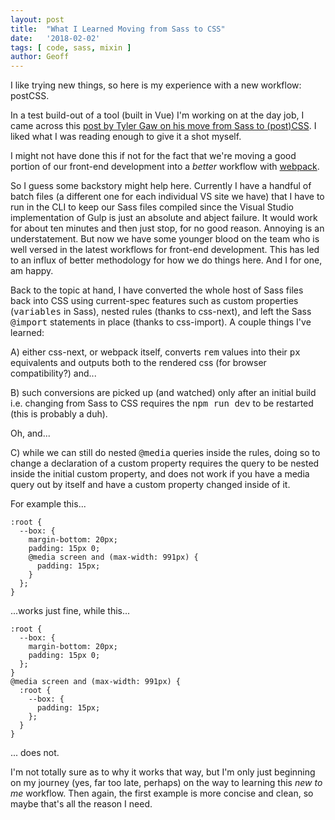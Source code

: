 ```yaml
---
layout: post
title:  "What I Learned Moving from Sass to CSS"
date:   '2018-02-02'
tags: [ code, sass, mixin ]
author: Geoff
---
```


I like trying new things, so here is my experience with a new workflow: postCSS.

<!--more-->

In a test build-out of a tool (built in Vue) I'm working on at the day job, I came across this [post by Tyler Gaw on his move from Sass to (post)CSS](https://tylergaw.com/articles/sass-to-postcss/). I liked what I was reading enough to give it a shot myself.

I might not have done this if not for the fact that we're moving a good portion of our front-end development into a *better* workflow with [webpack](https://webpack.js.org/).

So I guess some backstory might help here. Currently I have a handful of batch files (a different one for each individual VS site we have) that I have to run in the CLI to keep our Sass files compiled since the Visual Studio implementation of Gulp is just an absolute and abject failure. It would work for about ten minutes and then just stop, for no good reason. Annoying is an understatement. But now we have some younger blood on the team who is well versed in the latest workflows for front-end development. This has led to an influx of better methodology for how we do things here. And I for one, am happy.

Back to the topic at hand, I have converted the whole host of Sass files back into CSS using current-spec features such as custom properties (<kbd>variables</kbd> in Sass), nested rules (thanks to css-next), and left the Sass <kbd>@import</kbd> statements in place (thanks to css-import). A couple things I've learned:

A) either css-next, or webpack itself, converts <kbd>rem</kbd> values into their <kbd>px</kbd> equivalents and outputs both to the rendered css (for browser compatibility?) and...

B) such conversions are picked up (and watched) only after an initial build i.e. changing from Sass to CSS requires the <kbd>npm run dev</kbd> to be restarted (this is probably a duh).

Oh, and...

C) while we can still do nested <kbd>@media</kbd> queries inside the rules, doing so to change a declaration of a custom property requires the query to be nested inside the initial custom property, and does not work if you have a media query out by itself and have a custom property changed inside of it.

For example this...
<pre><code>:root {
  --box: {
    margin-bottom: 20px;
    padding: 15px 0;
    @media screen and (max-width: 991px) {
      padding: 15px;
    }
  };
}</code></pre>

...works just fine, while this...

<pre><code>:root {
  --box: {
    margin-bottom: 20px;
    padding: 15px 0;
  };
}
@media screen and (max-width: 991px) {
  :root {
    --box: {
      padding: 15px;
    };
  }
}</code></pre>

... does not.

I'm not totally sure as to why it works that way, but I'm only just beginning on my journey (yes, far too late, perhaps) on the way to learning this *new to me* workflow. Then again, the first example is more concise and clean, so maybe that's all the reason I need.